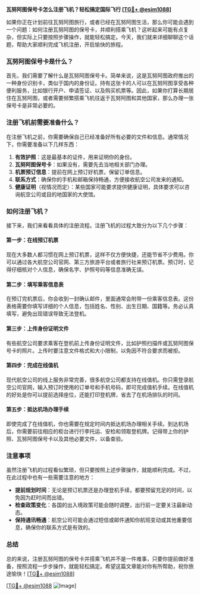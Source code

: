 **瓦努阿图保号卡怎么注册飞机？轻松搞定国际飞行 [[TG💪+ @esim1088](https://t.me/s/esim1088)]**

如果你正在计划前往瓦努阿图旅行，或者已经在瓦努阿图生活，那么你可能会遇到一个问题：如何注册瓦努阿图的保号卡，并顺利搭乘飞机？这听起来可能有点复杂，但实际上只要按照步骤操作，就能轻松搞定。今天，我们就来详细聊聊这个话题，帮助大家顺利完成飞机注册，开启愉快的旅程。

### 瓦努阿图保号卡是什么？

首先，我们需要了解什么是瓦努阿图保号卡。简单来说，这是瓦努阿图政府推出的一种身份识别卡，类似于国内的身份证。持有这张卡的人可以在瓦努阿图享受各种便利服务，比如银行开户、申请签证、以及购买机票等。因此，如果你打算长期居住在瓦努阿图，或者需要频繁搭乘飞机往返于瓦努阿图和其他国家，那么办理一张保号卡是非常必要的。

### 注册飞机前需要准备什么？

在注册飞机之前，你需要确保自己已经准备好所有必要的文件和信息。通常情况下，你需要准备以下几样东西：

1. **有效护照**：这是最基本的证件，用来证明你的身份。
2. **瓦努阿图保号卡**：如果没有，需要先去当地相关部门办理。
3. **机票预订信息**：提前在网上预订好机票，保留订单信息。
4. **联系方式**：确保你的手机和邮箱保持畅通，方便接收航空公司发来的通知。
5. **健康证明**（视情况而定）：某些国家可能要求提供健康证明，具体要求可以咨询航空公司或目的地国家的大使馆。

### 如何注册飞机？

接下来，我们来看看具体的注册流程。注册飞机的过程大致分为以下几个步骤：

#### 第一步：在线预订机票

现在大多数人都习惯在网上预订机票，这样不仅方便快捷，还能节省不少费用。你可以通过各大航空公司官网、第三方旅游平台或者旅行社来预订机票。预订时，记得仔细核对个人信息，确保名字、护照号码等信息准确无误。

#### 第二步：填写乘客信息表

在预订完机票后，你会收到一封确认邮件，里面通常会附带一份乘客信息表。这份表格需要你填写详细的个人信息，包括姓名、性别、出生日期、国籍等。务必认真填写，避免出现错误导致无法登机。

#### 第三步：上传身份证明文件

有些航空公司要求乘客在登机前上传身份证明文件，比如护照扫描件或瓦努阿图保号卡的照片。上传时要注意文件格式和大小限制，以免因不符合要求而被拒。

#### 第四步：完成在线值机

现代航空公司的线上服务非常完善，很多航空公司都支持在线值机。你只需登录航空公司官网，输入预订时使用的订单号和手机号码，即可完成值机手续。在线值机的好处是你可以提前选择座位，还能打印登机牌，省去了在机场排队的时间。

#### 第五步：抵达机场办理手续

即使完成了在线值机，你也需要在规定时间内抵达机场办理相关手续。到达机场后，你需要前往相应的柜台进行行李托运、安检和领取登机牌。记得带上你的护照、瓦努阿图保号卡以及其他必要文件，以备查验。

### 注意事项

虽然注册飞机的过程看似繁琐，但只要按照上述步骤操作，就能顺利完成。不过，在此过程中也有一些需要注意的地方：

- **提前规划时间**：无论是预订机票还是办理登机手续，都要预留充足的时间，以免因为赶时间而出错。
- **检查政策变化**：各国的出入境政策可能会随时调整，出行前一定要关注最新动态。
- **保持通讯畅通**：航空公司可能会通过短信或邮件通知你航班变动或其他重要信息，确保你的联系方式是有效的。

### 总结

总的来说，注册瓦努阿图的保号卡并搭乘飞机并不是一件难事，只要你提前做好准备，按照流程一步步操作，就能轻松搞定。希望这篇文章能对你有所帮助，祝你旅途愉快！[[TG💪+ @esim1088](https://t.me/s/esim1088)]

[[TG💪+ @esim1088](https://t.me/s/esim1088) ![Image](https://i.postimg.cc/4NQfJmqS/Snipaste-2025-05-13-00-14-12.png)]